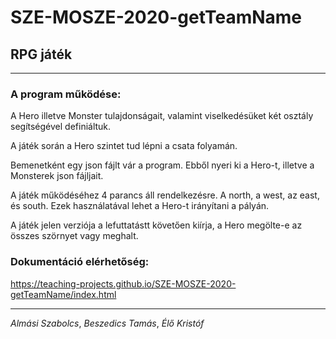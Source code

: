 # SZE-MOSZE-2020-getTeamName

## RPG játék

---

### A program működése:

A Hero illetve Monster tulajdonságait, valamint viselkedésüket két osztály segítségével definiáltuk.

A játék során a Hero szintet tud lépni a csata folyamán.

Bemenetként egy json fájlt vár a program. Ebből nyeri ki a Hero-t, illetve a Monsterek json fájljait.

A játék működéséhez 4 parancs áll rendelkezésre. A north, a west, az east, és south. Ezek használatával lehet a Hero-t irányítani a pályán.

A játék jelen verziója a lefuttatástt követően kiírja, a Hero megölte-e az összes szörnyet vagy meghalt.

### Dokumentáció elérhetőség:

https://teaching-projects.github.io/SZE-MOSZE-2020-getTeamName/index.html

---

*Almási Szabolcs*, *Beszedics Tamás*, *Élő Kristóf*
